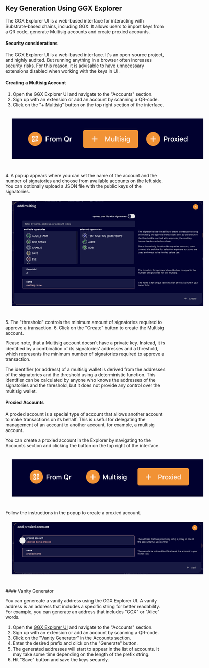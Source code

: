 ## Key Generation Using GGX Explorer

The GGX Explorer UI is a web-based interface for interacting with Substrate-based chains, including GGX.
It allows users to import keys from a QR code, generate Multisig accounts and create proxied accounts.

#### Security considerations

The GGX Explorer UI is a web-based interface. It's an open-source project, and highly audited. But running anything in a browser often increases security risks. For this reason, it is advisable to have unnecessary extensions disabled when working with the keys in UI.

#### Creating a Multisig Account

1. Open the GGX Explorer UI and navigate to the "Accounts" section.
2. Sign up with an extension or add an account by scanning a QR-code. 
3. Click on the "+ Multisig" button on the top right section of the interface.
<div align="center">
  <img src="../../explorer-multisig-button.png" alt="Explorer Multisig button" style="max-width: 600px; margin: 20px 20px 40px 20px;" />
</div>
4. A popup appears where you can set the name of the account and the number of signatories and choose from available accounts on the left side. You can optionally upload a JSON file with the public keys of the signatories.
<div align="center">
  <img src="../../explorer-create-multisig.png" alt="Explorer Multisig popup" style="max-width: 600px; margin: 20px 20px 40px 20px;" />
</div>
5. The "threshold" controls the minimum amount of signatories required to approve a transaction.
6. Click on the "Create" button to create the Multisig account.

Please note, that a Multisig account doesn't have a private key. Instead, it is identified by a combination of its signatories' addresses and a threshold, which represents the minimum number of signatories required to approve a transaction.

The identifier (or address) of a multisig wallet is derived from the addresses of the signatories and the threshold using a deterministic function. This identifier can be calculated by anyone who knows the addresses of the signatories and the threshold, but it does not provide any control over the multisig wallet.

#### Proxied Accounts

A proxied account is a special type of account that allows another account to make transactions on its behalf. This is useful for delegating the management of an account to another account, for example, a multisig account.

You can create a proxied account in the Explorer by navigating to the Accounts section and clicking the button on the top right of the interface.
<div align="center">
  <img src="../../explorer-proxied-button.png" alt="Explorer Proxied Account button" style="max-width: 600px; margin: 20px 20px 40px 20px;" />
</div>
Follow the instructions in the popup to create a proxied account.
<div align="center">
  <img src="../../explorer-proxied-popup.png" alt="Explorer Proxied Account popup" style="max-width: 600px; margin: 20px 20px 40px 20px;" />
</div>
#### Vanity Generator

You can genereate a vanity address using the GGX Explorer UI. A vanity address is an address that includes a specific string for better readability. For example, you can generate an address that includes "GGX" or "Alice" words.

1. Open the [GGX Explorer UI](https://testnet.sydney.ggxchain.io/) and navigate to the "Accounts" section.
2. Sign up with an extension or add an account by scanning a QR-code.
3. Click on the "Vanity Generator" in the Accounts section.
4. Enter the desired prefix and click on the "Generate" button.
5. The generated addresses will start to appear in the list of accounts. It may take some time depending on the length of the prefix string.
6. Hit "Save" button and save the keys securely.
